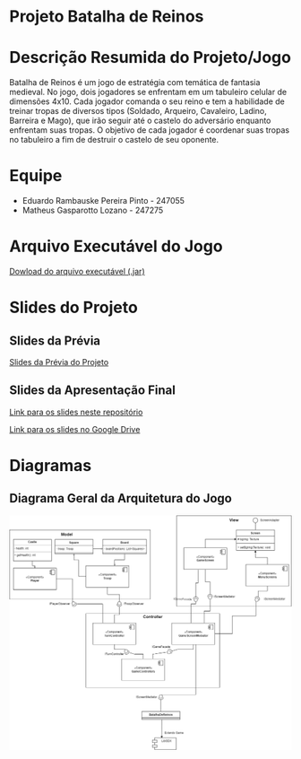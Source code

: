 # Projeto Batalha de Reinos

# Descrição Resumida do Projeto/Jogo

Batalha de Reinos é um jogo de estratégia com temática de fantasia medieval. No jogo, dois jogadores se enfrentam em um tabuleiro celular de dimensões 4x10. Cada jogador comanda o seu reino e tem a habilidade de treinar tropas de diversos tipos (Soldado, Arqueiro, Cavaleiro, Ladino, Barreira e Mago), que irão seguir até o castelo do adversário enquanto enfrentam suas tropas. O objetivo de cada jogador é coordenar suas tropas no tabuleiro a fim de destruir o castelo de seu oponente.

# Equipe
* Eduardo Rambauske Pereira Pinto - 247055
* Matheus Gasparotto Lozano - 247275

# Arquivo Executável do Jogo

[Dowload do arquivo executável (.jar)](https://drive.google.com/file/d/1eo8QWTW9PkHHHEahToCbaQsBAw5LndnB/view?ts=62ba7d62)

# Slides do Projeto

## Slides da Prévia
[Slides da Prévia do Projeto](assets/presentation/ApresentaçãoPrévia.pdf)

## Slides da Apresentação Final
[Link para os slides neste repositório](assets/presentation/Apresenta%C3%A7%C3%A3oFinal.pptx)

[Link para os slides no Google Drive](https://docs.google.com/presentation/d/12dw41wW9iifDjXrGjq0QPl-0DfrLvtsd8uU71CKP-AE/edit?usp=sharing)

# Diagramas

## Diagrama Geral da Arquitetura do Jogo

![Diagrama Geral da Arquitetura do Jogo](assets/presentation/ArquiteturaGeral.jpg)
